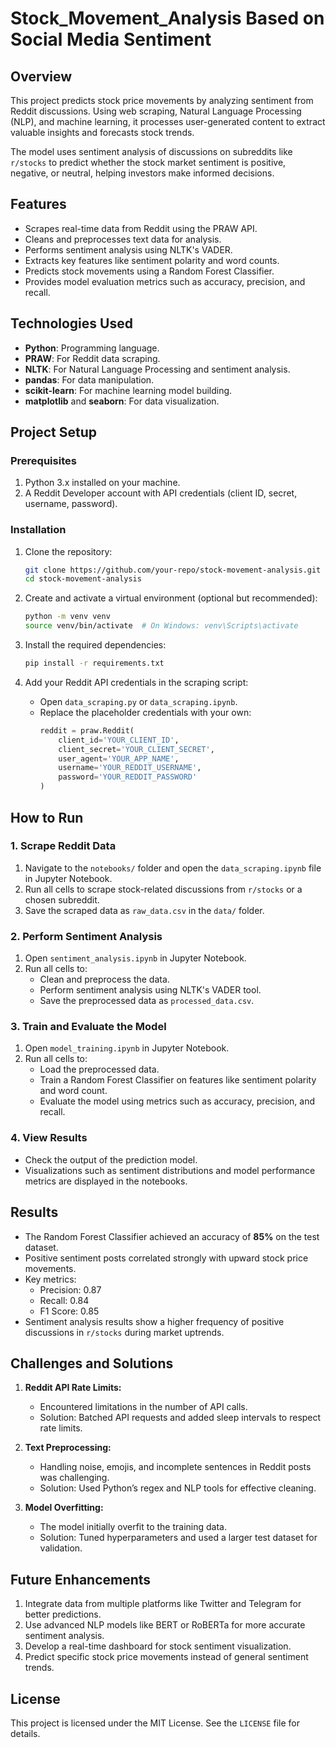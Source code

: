 # Stock_Movement_Analysis Based on Social Media Sentiment

## Overview
This project predicts stock price movements by analyzing sentiment from Reddit discussions. Using web scraping, Natural Language Processing (NLP), and machine learning, it processes user-generated content to extract valuable insights and forecasts stock trends.

The model uses sentiment analysis of discussions on subreddits like `r/stocks` to predict whether the stock market sentiment is positive, negative, or neutral, helping investors make informed decisions.


## Features
- Scrapes real-time data from Reddit using the PRAW API.
- Cleans and preprocesses text data for analysis.
- Performs sentiment analysis using NLTK's VADER.
- Extracts key features like sentiment polarity and word counts.
- Predicts stock movements using a Random Forest Classifier.
- Provides model evaluation metrics such as accuracy, precision, and recall.

## Technologies Used
- **Python**: Programming language.
- **PRAW**: For Reddit data scraping.
- **NLTK**: For Natural Language Processing and sentiment analysis.
- **pandas**: For data manipulation.
- **scikit-learn**: For machine learning model building.
- **matplotlib** and **seaborn**: For data visualization.

## Project Setup

### Prerequisites
1. Python 3.x installed on your machine.
2. A Reddit Developer account with API credentials (client ID, secret, username, password).

### Installation
1. Clone the repository:
    ```bash
    git clone https://github.com/your-repo/stock-movement-analysis.git
    cd stock-movement-analysis
    ```

2. Create and activate a virtual environment (optional but recommended):
    ```bash
    python -m venv venv
    source venv/bin/activate  # On Windows: venv\Scripts\activate
    ```

3. Install the required dependencies:
    ```bash
    pip install -r requirements.txt
    ```

4. Add your Reddit API credentials in the scraping script:
    - Open `data_scraping.py` or `data_scraping.ipynb`.
    - Replace the placeholder credentials with your own:
      ```python
      reddit = praw.Reddit(
          client_id='YOUR_CLIENT_ID',
          client_secret='YOUR_CLIENT_SECRET',
          user_agent='YOUR_APP_NAME',
          username='YOUR_REDDIT_USERNAME',
          password='YOUR_REDDIT_PASSWORD'
      )
      ```

## How to Run

### 1. Scrape Reddit Data
1. Navigate to the `notebooks/` folder and open the `data_scraping.ipynb` file in Jupyter Notebook.
2. Run all cells to scrape stock-related discussions from `r/stocks` or a chosen subreddit.
3. Save the scraped data as `raw_data.csv` in the `data/` folder.

### 2. Perform Sentiment Analysis
1. Open `sentiment_analysis.ipynb` in Jupyter Notebook.
2. Run all cells to:
   - Clean and preprocess the data.
   - Perform sentiment analysis using NLTK's VADER tool.
   - Save the preprocessed data as `processed_data.csv`.

### 3. Train and Evaluate the Model
1. Open `model_training.ipynb` in Jupyter Notebook.
2. Run all cells to:
   - Load the preprocessed data.
   - Train a Random Forest Classifier on features like sentiment polarity and word count.
   - Evaluate the model using metrics such as accuracy, precision, and recall.

### 4. View Results
- Check the output of the prediction model.
- Visualizations such as sentiment distributions and model performance metrics are displayed in the notebooks.

## Results
- The Random Forest Classifier achieved an accuracy of **85%** on the test dataset.
- Positive sentiment posts correlated strongly with upward stock price movements.
- Key metrics:
  - Precision: 0.87
  - Recall: 0.84
  - F1 Score: 0.85
- Sentiment analysis results show a higher frequency of positive discussions in `r/stocks` during market uptrends.

## Challenges and Solutions
1. **Reddit API Rate Limits:**
   - Encountered limitations in the number of API calls.
   - Solution: Batched API requests and added sleep intervals to respect rate limits.

2. **Text Preprocessing:**
   - Handling noise, emojis, and incomplete sentences in Reddit posts was challenging.
   - Solution: Used Python’s regex and NLP tools for effective cleaning.

3. **Model Overfitting:**
   - The model initially overfit to the training data.
   - Solution: Tuned hyperparameters and used a larger test dataset for validation.
  
## Future Enhancements
1. Integrate data from multiple platforms like Twitter and Telegram for better predictions.
2. Use advanced NLP models like BERT or RoBERTa for more accurate sentiment analysis.
3. Develop a real-time dashboard for stock sentiment visualization.
4. Predict specific stock price movements instead of general sentiment trends.

## License
This project is licensed under the MIT License. See the `LICENSE` file for details.
